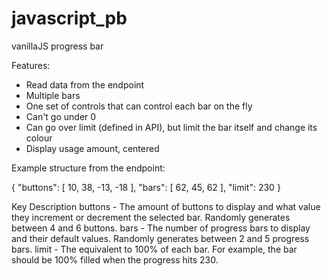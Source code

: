 # javascript_pb
vanillaJS progress bar

Features:
- Read data from the endpoint
- Multiple bars
- One set of controls that can control each bar on the fly
- Can't go under 0
- Can go over limit (defined in API), but limit the bar itself and change its colour
- Display usage amount, centered


Example structure from the endpoint:

{
    "buttons": [
        10,
        38,
        -13,
        -18
    ],
    "bars": [
        62,
        45,
        62
    ],
    "limit": 230
}


Key	Description
buttons	- The amount of buttons to display and what value they increment or decrement the selected bar. Randomly generates between 4 and 6 buttons.
bars	- The number of progress bars to display and their default values. Randomly generates between 2 and 5 progress bars.
limit	- The equivalent to 100% of each bar. For example, the bar should be 100% filled when the progress hits 230.
